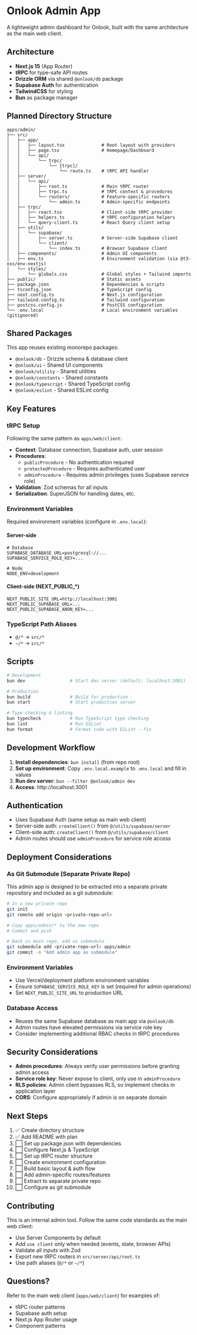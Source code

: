 # Onlook Admin App

A lightweight admin dashboard for Onlook, built with the same architecture as the main web client.

## Architecture

- **Next.js 15** (App Router)
- **tRPC** for type-safe API routes
- **Drizzle ORM** via shared `@onlook/db` package
- **Supabase Auth** for authentication
- **TailwindCSS** for styling
- **Bun** as package manager

## Planned Directory Structure

```
apps/admin/
├── src/
│   ├── app/
│   │   ├── layout.tsx              # Root layout with providers
│   │   ├── page.tsx                # Homepage/Dashboard
│   │   └── api/
│   │       └── trpc/
│   │           └── [trpc]/
│   │               └── route.ts    # tRPC API handler
│   ├── server/
│   │   └── api/
│   │       ├── root.ts             # Main tRPC router
│   │       ├── trpc.ts             # tRPC context & procedures
│   │       └── routers/            # Feature-specific routers
│   │           └── admin.ts        # Admin-specific endpoints
│   ├── trpc/
│   │   ├── react.tsx               # Client-side tRPC provider
│   │   ├── helpers.ts              # tRPC configuration helpers
│   │   └── query-client.ts         # React Query client setup
│   ├── utils/
│   │   └── supabase/
│   │       ├── server.ts           # Server-side Supabase client
│   │       └── client/
│   │           └── index.ts        # Browser Supabase client
│   ├── components/                 # Admin UI components
│   ├── env.ts                      # Environment validation (via @t3-oss/env-nextjs)
│   └── styles/
│       └── globals.css             # Global styles + Tailwind imports
├── public/                         # Static assets
├── package.json                    # Dependencies & scripts
├── tsconfig.json                   # TypeScript config
├── next.config.ts                  # Next.js configuration
├── tailwind.config.ts              # Tailwind configuration
├── postcss.config.js               # PostCSS configuration
└── .env.local                      # Local environment variables (gitignored)
```

## Shared Packages

This app reuses existing monorepo packages:

- `@onlook/db` - Drizzle schema & database client
- `@onlook/ui` - Shared UI components
- `@onlook/utility` - Shared utilities
- `@onlook/constants` - Shared constants
- `@onlook/typescript` - Shared TypeScript config
- `@onlook/eslint` - Shared ESLint config

## Key Features

### tRPC Setup

Following the same pattern as `apps/web/client`:

- **Context**: Database connection, Supabase auth, user session
- **Procedures**:
  - `publicProcedure` - No authentication required
  - `protectedProcedure` - Requires authenticated user
  - `adminProcedure` - Requires admin privileges (uses Supabase service role)
- **Validation**: Zod schemas for all inputs
- **Serialization**: SuperJSON for handling dates, etc.

### Environment Variables

Required environment variables (configure in `.env.local`):

#### Server-side
```env
# Database
SUPABASE_DATABASE_URL=postgresql://...
SUPABASE_SERVICE_ROLE_KEY=...

# Node
NODE_ENV=development
```

#### Client-side (NEXT_PUBLIC_*)
```env
NEXT_PUBLIC_SITE_URL=http://localhost:3001
NEXT_PUBLIC_SUPABASE_URL=...
NEXT_PUBLIC_SUPABASE_ANON_KEY=...
```

### TypeScript Path Aliases

- `@/*` → `src/*`
- `~/*` → `src/*`

## Scripts

```bash
# Development
bun dev                 # Start dev server (default: localhost:3001)

# Production
bun build               # Build for production
bun start               # Start production server

# Type checking & linting
bun typecheck           # Run TypeScript type checking
bun lint                # Run ESLint
bun format              # Format code with ESLint --fix
```

## Development Workflow

1. **Install dependencies**: `bun install` (from repo root)
2. **Set up environment**: Copy `.env.local.example` to `.env.local` and fill in values
3. **Run dev server**: `bun --filter @onlook/admin dev`
4. **Access**: http://localhost:3001

## Authentication

- Uses Supabase Auth (same setup as main web client)
- Server-side auth: `createClient()` from `@/utils/supabase/server`
- Client-side auth: `createClient()` from `@/utils/supabase/client`
- Admin routes should use `adminProcedure` for service role access

## Deployment Considerations

### As Git Submodule (Separate Private Repo)

This admin app is designed to be extracted into a separate private repository and included as a git submodule:

```bash
# In a new private repo
git init
git remote add origin <private-repo-url>

# Copy apps/admin/* to the new repo
# Commit and push

# Back in main repo, add as submodule
git submodule add <private-repo-url> apps/admin
git commit -m "Add admin app as submodule"
```

### Environment Variables

- Use Vercel/deployment platform environment variables
- Ensure `SUPABASE_SERVICE_ROLE_KEY` is set (required for admin operations)
- Set `NEXT_PUBLIC_SITE_URL` to production URL

### Database Access

- Reuses the same Supabase database as main app via `@onlook/db`
- Admin routes have elevated permissions via service role key
- Consider implementing additional RBAC checks in tRPC procedures

## Security Considerations

- **Admin procedures**: Always verify user permissions before granting admin access
- **Service role key**: Never expose to client, only use in `adminProcedure`
- **RLS policies**: Admin client bypasses RLS, so implement checks in application layer
- **CORS**: Configure appropriately if admin is on separate domain

## Next Steps

1. ✅ Create directory structure
2. ✅ Add README with plan
3. ⬜ Set up package.json with dependencies
4. ⬜ Configure Next.js & TypeScript
5. ⬜ Set up tRPC router structure
6. ⬜ Create environment configuration
7. ⬜ Build basic layout & auth flow
8. ⬜ Add admin-specific routes/features
9. ⬜ Extract to separate private repo
10. ⬜ Configure as git submodule

## Contributing

This is an internal admin tool. Follow the same code standards as the main web client:

- Use Server Components by default
- Add `use client` only when needed (events, state, browser APIs)
- Validate all inputs with Zod
- Export new tRPC routers in `src/server/api/root.ts`
- Use path aliases (`@/*` or `~/*`)

## Questions?

Refer to the main web client (`apps/web/client`) for examples of:
- tRPC router patterns
- Supabase auth setup
- Next.js App Router usage
- Component patterns
